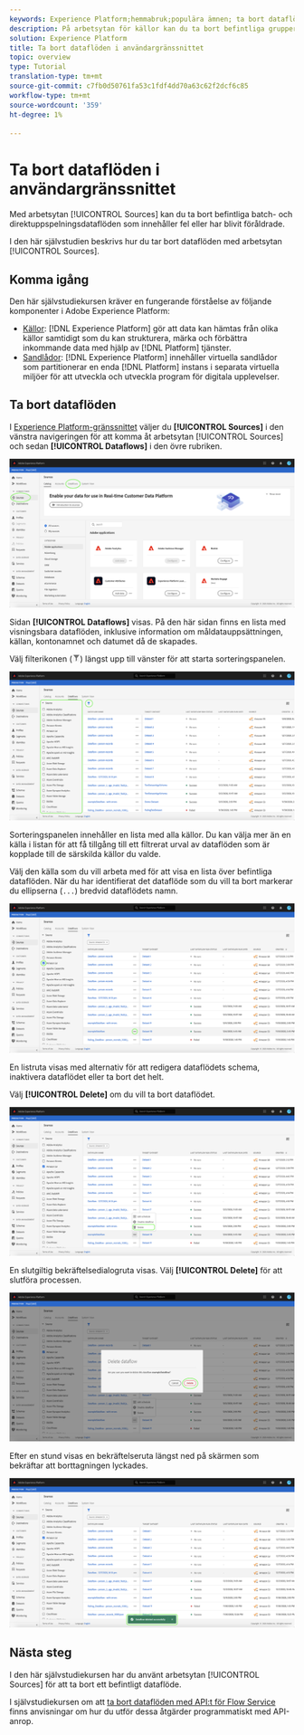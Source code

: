 ```yaml
---
keywords: Experience Platform;hemmabruk;populära ämnen; ta bort dataflöden
description: På arbetsytan för källor kan du ta bort befintliga grupper och strömmande dataflöden som innehåller fel eller har blivit föråldrade.
solution: Experience Platform
title: Ta bort dataflöden i användargränssnittet
topic: overview
type: Tutorial
translation-type: tm+mt
source-git-commit: c7fb0d50761fa53c1fdf4dd70a63c62f2dcf6c85
workflow-type: tm+mt
source-wordcount: '359'
ht-degree: 1%

---
```



# Ta bort dataflöden i användargränssnittet

Med arbetsytan [!UICONTROL Sources] kan du ta bort befintliga batch- och direktuppspelningsdataflöden som innehåller fel eller har blivit föråldrade.

I den här självstudien beskrivs hur du tar bort dataflöden med arbetsytan [!UICONTROL Sources].

## Komma igång

Den här självstudiekursen kräver en fungerande förståelse av följande komponenter i Adobe Experience Platform:

- [Källor](../../home.md):  [!DNL Experience Platform] gör att data kan hämtas från olika källor samtidigt som du kan strukturera, märka och förbättra inkommande data med hjälp av  [!DNL Platform] tjänster.
- [Sandlådor](../../../sandboxes/home.md):  [!DNL Experience Platform] innehåller virtuella sandlådor som partitionerar en enda  [!DNL Platform] instans i separata virtuella miljöer för att utveckla och utveckla program för digitala upplevelser.

## Ta bort dataflöden

I [Experience Platform-gränssnittet](https://platform.adobe.com) väljer du **[!UICONTROL Sources]** i den vänstra navigeringen för att komma åt arbetsytan [!UICONTROL Sources] och sedan **[!UICONTROL Dataflows]** i den övre rubriken.

![katalog](../../images/tutorials/delete/catalog.png)

Sidan **[!UICONTROL Dataflows]** visas. På den här sidan finns en lista med visningsbara dataflöden, inklusive information om måldatauppsättningen, källan, kontonamnet och datumet då de skapades.

Välj filterikonen (![filter-icon](../../images/tutorials/delete/filter.png)) längst upp till vänster för att starta sorteringspanelen.

![dataflöden](../../images/tutorials/delete/dataflows.png)

Sorteringspanelen innehåller en lista med alla källor. Du kan välja mer än en källa i listan för att få tillgång till ett filtrerat urval av dataflöden som är kopplade till de särskilda källor du valde.

Välj den källa som du vill arbeta med för att visa en lista över befintliga dataflöden. När du har identifierat det dataflöde som du vill ta bort markerar du ellipserna (`...`) bredvid dataflödets namn.

![dataflows-filter](../../images/tutorials/delete/dataflows-filter.png)

En listruta visas med alternativ för att redigera dataflödets schema, inaktivera dataflödet eller ta bort det helt.

Välj **[!UICONTROL Delete]** om du vill ta bort dataflödet.

![delete](../../images/tutorials/delete/delete.png)

En slutgiltig bekräftelsedialogruta visas. Välj **[!UICONTROL Delete]** för att slutföra processen.

![bekräfta](../../images/tutorials/delete/confirm.png)

Efter en stund visas en bekräftelseruta längst ned på skärmen som bekräftar att borttagningen lyckades.

![bekräftad](../../images/tutorials/delete/confirmed.png)

## Nästa steg

I den här självstudiekursen har du använt arbetsytan [!UICONTROL Sources] för att ta bort ett befintligt dataflöde.

I självstudiekursen om att [ta bort dataflöden med API:t för Flow Service](../../tutorials/api/delete-dataflows.md) finns anvisningar om hur du utför dessa åtgärder programmatiskt med API-anrop.